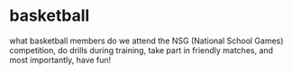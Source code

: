 # basketball
what basketball members do
we attend the NSG (National School Games) competition, 
do drills during training,
take part in friendly matches,
and most importantly, have fun!
